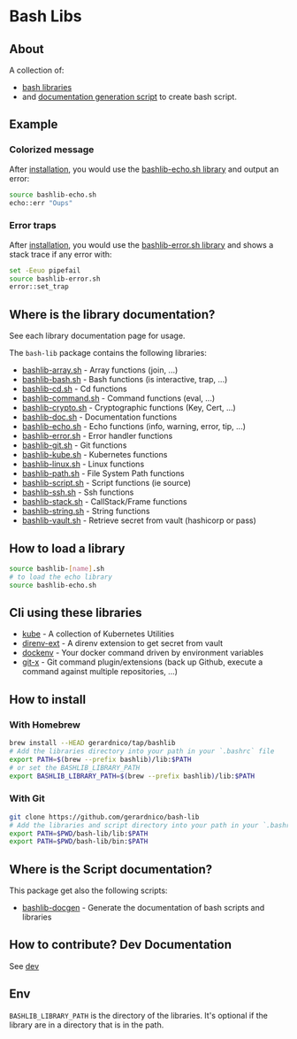 # Bash Libs


## About

A collection of:
* [bash libraries](#where-is-the-library-documentation) 
* and [documentation generation script](#where-is-the-script-documentation)
to create bash script.

## Example

### Colorized message

After [installation](#how-to-install), you would use the [bashlib-echo.sh library](docs/lib/bashlib-echo.md) and output an error:
```bash
source bashlib-echo.sh
echo::err "Oups"
```

### Error traps

After [installation](#how-to-install), you would use the [bashlib-error.sh library](docs/lib/bashlib-error.md) 
and shows a stack trace if any error with:
```bash
set -Eeuo pipefail
source bashlib-error.sh
error::set_trap
```

## Where is the library documentation?

See each library documentation page for usage.

The `bash-lib` package contains the following libraries:

* [bashlib-array.sh](build/docs/lib/bashlib-array.md) - Array functions (join, ...)
* [bashlib-bash.sh](build/docs/lib/bashlib-bash.md) - Bash functions (is interactive, trap, ...)
* [bashlib-cd.sh](build/docs/lib/bashlib-echo.md) - Cd functions
* [bashlib-command.sh](build/docs/lib/bashlib-command.md) - Command functions (eval, ...)
* [bashlib-crypto.sh](build/docs/lib/bashlib-crypto.md) - Cryptographic functions (Key, Cert, ...)
* [bashlib-doc.sh](build/docs/lib/bashlib-doc.md) - Documentation functions
* [bashlib-echo.sh](build/docs/lib/bashlib-echo.md) - Echo functions (info, warning, error, tip, ...)
* [bashlib-error.sh](build/docs/lib/bashlib-error.md) - Error handler functions
* [bashlib-git.sh](build/docs/lib/bashlib-git.md) - Git functions
* [bashlib-kube.sh](build/docs/lib/bashlib-kube.md) - Kubernetes functions
* [bashlib-linux.sh](build/docs/lib/bashlib-linux.md) - Linux functions 
* [bashlib-path.sh](build/docs/lib/bashlib-path.md) - File System Path functions
* [bashlib-script.sh](build/docs/lib/bashlib-script.md) - Script functions (ie source)
* [bashlib-ssh.sh](build/docs/lib/bashlib-ssh.md) - Ssh functions
* [bashlib-stack.sh](build/docs/lib/bashlib-stack.md) - CallStack/Frame functions
* [bashlib-string.sh](build/docs/lib/bashlib-stack.md) - String functions
* [bashlib-vault.sh](build/docs/lib/bashlib-vault.md) - Retrieve secret from vault (hashicorp or pass)



## How to load a library

```bash
source bashlib-[name].sh
# to load the echo library
source bashlib-echo.sh
```

## Cli using these libraries

* [kube](https://github.com/gerardnico/kube) - A collection of Kubernetes Utilities
* [direnv-ext](https://github.com/gerardnico/direnv-ext) - A direnv extension to get secret from vault
* [dockenv](https://github.com/gerardnico/dockenv) - Your docker command driven by environment variables
* [git-x](https://github.com/gerardnico/git-x) - Git command plugin/extensions (back up Github, execute a command against multiple repositories, ...)

## How to install


### With Homebrew

```bash
brew install --HEAD gerardnico/tap/bashlib
# Add the libraries directory into your path in your `.bashrc` file
export PATH=$(brew --prefix bashlib)/lib:$PATH
# or set the BASHLIB_LIBRARY_PATH
export BASHLIB_LIBRARY_PATH=$(brew --prefix bashlib)/lib:$PATH
```

### With Git

```bash
git clone https://github.com/gerardnico/bash-lib
# Add the libraries and script directory into your path in your `.bashrc` file
export PATH=$PWD/bash-lib/lib:$PATH
export PATH=$PWD/bash-lib/bin:$PATH
```

## Where is the Script documentation?

This package get also the following scripts:
* [bashlib-docgen](docs/bin/bashlib-docgen.md) - Generate the documentation of bash scripts and libraries

## How to contribute? Dev Documentation

See [dev](dev/docs/dev.md)


## Env

`BASHLIB_LIBRARY_PATH` is the directory of the libraries. It's optional if the library are in a directory
that is in the path.
